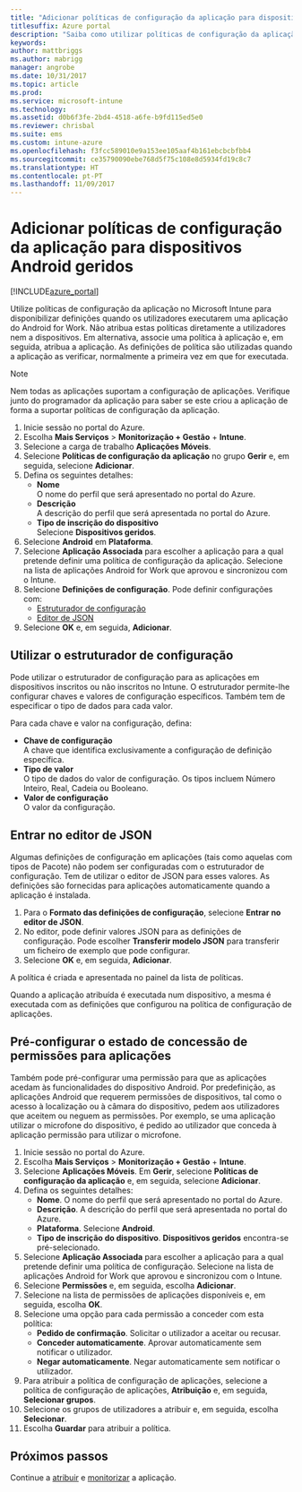 ```yaml
---
title: "Adicionar políticas de configuração da aplicação para dispositivos Android geridos | Documentos da Microsoft"
titlesuffix: Azure portal
description: "Saiba como utilizar políticas de configuração da aplicação para disponibilizar dados de configuração a uma aplicação do Android for Work quando é executada."
keywords: 
author: mattbriggs
ms.author: mabrigg
manager: angrobe
ms.date: 10/31/2017
ms.topic: article
ms.prod: 
ms.service: microsoft-intune
ms.technology: 
ms.assetid: d0b6f3fe-2bd4-4518-a6fe-b9fd115ed5e0
ms.reviewer: chrisbal
ms.suite: ems
ms.custom: intune-azure
ms.openlocfilehash: f3fcc589010e9a153ee105aaf4b161ebcbcbfbb4
ms.sourcegitcommit: ce35790090ebe768d5f75c108e8d5934fd19c8c7
ms.translationtype: HT
ms.contentlocale: pt-PT
ms.lasthandoff: 11/09/2017
---
```

# <a name="add-app-configuration-policies-for-managed-android-devices"></a>Adicionar políticas de configuração da aplicação para dispositivos Android geridos

[!INCLUDE[azure_portal](./includes/azure_portal.md)]

Utilize políticas de configuração da aplicação no Microsoft Intune para disponibilizar definições quando os utilizadores executarem uma aplicação do Android for Work. Não atribua estas políticas diretamente a utilizadores nem a dispositivos. Em alternativa, associe uma política à aplicação e, em seguida, atribua a aplicação. As definições de política são utilizadas quando a aplicação as verificar, normalmente a primeira vez em que for executada.

> [!Note]  
> Nem todas as aplicações suportam a configuração de aplicações. Verifique junto do programador da aplicação para saber se este criou a aplicação de forma a suportar políticas de configuração da aplicação.

1. Inicie sessão no portal do Azure.
2. Escolha **Mais Serviços** > **Monitorização + Gestão** + **Intune**.
3. Selecione a carga de trabalho **Aplicações Móveis**.
4. Selecione **Políticas de configuração da aplicação** no grupo **Gerir** e, em seguida, selecione **Adicionar**.
5. Defina os seguintes detalhes:
    - **Nome**  
      O nome do perfil que será apresentado no portal do Azure.
    - **Descrição**  
      A descrição do perfil que será apresentada no portal do Azure.
    - **Tipo de inscrição do dispositivo**  
      Selecione **Dispositivos geridos**.
6. Selecione **Android** em **Plataforma**.
7. Selecione **Aplicação Associada** para escolher a aplicação para a qual pretende definir uma política de configuração da aplicação. Selecione na lista de aplicações Android for Work que aprovou e sincronizou com o Intune.
8. Selecione **Definições de configuração**. Pode definir configurações com:
    - [Estruturador de configuração](#Use-the-configuration-designer)
    - [Editor de JSON](#Enter-the-JSON-editor)
9. Selecione **OK** e, em seguida, **Adicionar**.

## <a name="use-the-configuration-designer"></a>Utilizar o estruturador de configuração

Pode utilizar o estruturador de configuração para as aplicações em dispositivos inscritos ou não inscritos no Intune. O estruturador permite-lhe configurar chaves e valores de configuração específicos. Também tem de especificar o tipo de dados para cada valor.

Para cada chave e valor na configuração, defina:

  - **Chave de configuração**  
     A chave que identifica exclusivamente a configuração de definição específica.
  - **Tipo de valor**  
    O tipo de dados do valor de configuração. Os tipos incluem Número Inteiro, Real, Cadeia ou Booleano.
  - **Valor de configuração**  
    O valor da configuração. 

## <a name="enter-the-json-editor"></a>Entrar no editor de JSON

Algumas definições de configuração em aplicações (tais como aquelas com tipos de Pacote) não podem ser configuradas com o estruturador de configuração. Tem de utilizar o editor de JSON para esses valores. As definições são fornecidas para aplicações automaticamente quando a aplicação é instalada.

1. Para o **Formato das definições de configuração**, selecione **Entrar no editor de JSON**.
2. No editor, pode definir valores JSON para as definições de configuração. Pode escolher **Transferir modelo JSON** para transferir um ficheiro de exemplo que pode configurar.
3. Selecione **OK** e, em seguida, **Adicionar**.

A política é criada e apresentada no painel da lista de políticas.

Quando a aplicação atribuída é executada num dispositivo, a mesma é executada com as definições que configurou na política de configuração de aplicações.

## <a name="preconfigure-the-permissions-grant-state-for-apps"></a>Pré-configurar o estado de concessão de permissões para aplicações

Também pode pré-configurar uma permissão para que as aplicações acedam às funcionalidades do dispositivo Android. Por predefinição, as aplicações Android que requerem permissões de dispositivos, tal como o acesso à localização ou à câmara do dispositivo, pedem aos utilizadores que aceitem ou neguem as permissões. Por exemplo, se uma aplicação utilizar o microfone do dispositivo, é pedido ao utilizador que conceda à aplicação permissão para utilizar o microfone.

1. Inicie sessão no portal do Azure.
2. Escolha **Mais Serviços** > **Monitorização + Gestão** + **Intune**.
3. Selecione **Aplicações Móveis**. Em **Gerir**, selecione **Políticas de configuração da aplicação** e, em seguida, selecione **Adicionar**.
4. Defina os seguintes detalhes:
    - **Nome**. O nome do perfil que será apresentado no portal do Azure.
    - **Descrição**. A descrição do perfil que será apresentada no portal do Azure.
    - **Plataforma**. Selecione **Android**.
    - **Tipo de inscrição do dispositivo**. **Dispositivos geridos** encontra-se pré-selecionado.
5. Selecione **Aplicação Associada** para escolher a aplicação para a qual pretende definir uma política de configuração. Selecione na lista de aplicações Android for Work que aprovou e sincronizou com o Intune.
6. Selecione **Permissões** e, em seguida, escolha **Adicionar**.
7. Selecione na lista de permissões de aplicações disponíveis e, em seguida, escolha **OK**.
8. Selecione uma opção para cada permissão a conceder com esta política:
    - **Pedido de confirmação**. Solicitar o utilizador a aceitar ou recusar.
    - **Conceder automaticamente**. Aprovar automaticamente sem notificar o utilizador.
    - **Negar automaticamente**. Negar automaticamente sem notificar o utilizador.
9. Para atribuir a política de configuração de aplicações, selecione a política de configuração de aplicações, **Atribuição** e, em seguida, **Selecionar grupos**.
10. Selecione os grupos de utilizadores a atribuir e, em seguida, escolha **Selecionar**.
11. Escolha **Guardar** para atribuir a política.

## <a name="next-steps"></a>Próximos passos

Continue a [atribuir](apps-deploy.md) e [monitorizar](apps-monitor.md) a aplicação.

